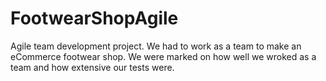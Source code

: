 # FootwearShopAgile
 Agile team development project. We had to work as a team to make an eCommerce footwear shop. We were marked on how well we wroked as a team and how extensive our tests were.
